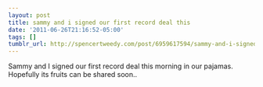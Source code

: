 ```yaml
---
layout: post
title: sammy and i signed our first record deal this
date: '2011-06-26T21:16:52-05:00'
tags: []
tumblr_url: http://spencertweedy.com/post/6959617594/sammy-and-i-signed-our-first-record-deal-this
---
```

Sammy and I signed our first record deal this morning in our pajamas. Hopefully its fruits can be shared soon..
